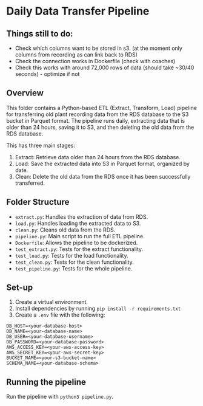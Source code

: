 # Daily Data Transfer Pipeline

## Things still to do:

- Check which columns want to be stored in s3. (at the moment only columns from recording as can link back to RDS)
- Check the connection works in Dockerfile (check with coaches)
- Check this works with around 72,000 rows of data (should take ~30/40 seconds) - optimize if not


## Overview

This folder contains a Python-based ETL (Extract, Transform, Load) pipeline for transferring old plant recording data from the RDS database to the S3 bucket in Parquet format. The pipeline runs daily, extracting data that is older than 24 hours, saving it to S3, and then deleting the old data from the RDS database.

This has three main stages:
1. Extract: Retrieve data older than 24 hours from the RDS database.
2. Load: Save the extracted data into S3 in Parquet format, organized by date.
3. Clean: Delete the old data from the RDS once it has been successfully transferred.

## Folder Structure

- `extract.py`: Handles the extraction of data from RDS.
- `load.py`: Handles loading the extracted data to S3.
- `clean.py`: Cleans old data from the RDS.
- `pipeline.py`: Main script to run the full ETL pipeline.
- `Dockerfile`: Allows the pipeline to be dockerized.              
- `test_extract.py`: Tests for the extract functionality.
- `test_load.py`: Tests for the load functionality.
- `test_clean.py`: Tests for the clean functionality.
- `test_pipeline.py`: Tests for the whole pipeline.

## Set-up

1. Create a virtual environment.
2. Install dependencies by running `pip install -r requirements.txt`
3. Create a `.env` file with the following:
```
DB_HOST=<your-database-host>
DB_NAME=<your-database-name>
DB_USER=<your-database-username>
DB_PASSWORD=<your-database-password>
AWS_ACCESS_KEY=<your-aws-access-key>
AWS_SECRET_KEY=<your-aws-secret-key>
BUCKET_NAME=<your-s3-bucket-name>
SCHEMA_NAME=<your-database-schema>
```

## Running the pipeline

Run the pipeline with `python3 pipeline.py`.

